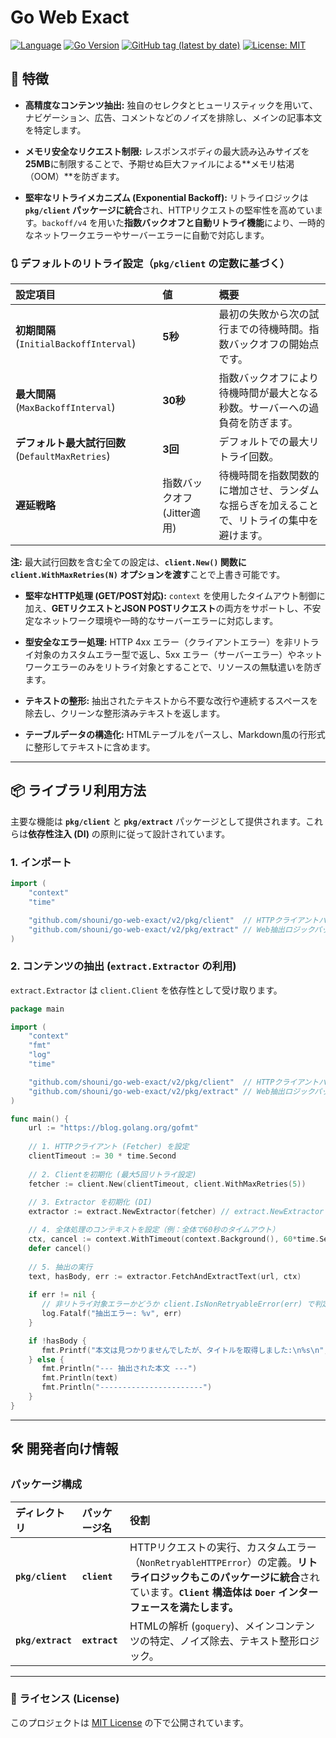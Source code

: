 # Go Web Exact

[![Language](https://img.shields.io/badge/Language-Go-blue)](https://golang.org/)
[![Go Version](https://img.shields.io/github/go-mod/go-version/shouni/go-web-exact)](https://golang.org/)
[![GitHub tag (latest by date)](https://img.shields.io/github/v/tag/shouni/go-web-exact)](https://github.com/shouni/go-web-exact/tags)
[![License: MIT](https://img.shields.io/badge/License-MIT-yellow.svg)](https://opensource.org/licenses/MIT)

## 🚀 特徴

* **高精度なコンテンツ抽出:** 独自のセレクタとヒューリスティックを用いて、ナビゲーション、広告、コメントなどのノイズを排除し、メインの記事本文を特定します。

* **メモリ安全なリクエスト制限:** レスポンスボディの最大読み込みサイズを**25MB**に制限することで、予期せぬ巨大ファイルによる**メモリ枯渇（OOM）**を防ぎます。

* **堅牢なリトライメカニズム (Exponential Backoff):**
  リトライロジックは **`pkg/client` パッケージに統合**され、HTTPリクエストの堅牢性を高めています。`backoff/v4` を用いた**指数バックオフと自動リトライ機能**により、一時的なネットワークエラーやサーバーエラーに自動で対応します。

### 🔃 デフォルトのリトライ設定（`pkg/client` の定数に基づく）

| 設定項目 | 値 | 概要 |
| :--- | :--- |:---|
| **初期間隔** (`InitialBackoffInterval`) | **5秒** | 最初の失敗から次の試行までの待機時間。指数バックオフの開始点です。 |
| **最大間隔** (`MaxBackoffInterval`) | **30秒** | 指数バックオフにより待機時間が最大となる秒数。サーバーへの過負荷を防ぎます。 |
| **デフォルト最大試行回数** (`DefaultMaxRetries`) | **3回** | デフォルトでの最大リトライ回数。 |
| **遅延戦略** | 指数バックオフ (Jitter適用) | 待機時間を指数関数的に増加させ、ランダムな揺らぎを加えることで、リトライの集中を避けます。 |

  **注:** 最大試行回数を含む全ての設定は、**`client.New()` 関数に `client.WithMaxRetries(N)` オプションを渡す**ことで上書き可能です。

* **堅牢なHTTP処理 (GET/POST対応):** `context` を使用したタイムアウト制御に加え、**GETリクエストとJSON POSTリクエスト**の両方をサポートし、不安定なネットワーク環境や一時的なサーバーエラーに対応します。

* **型安全なエラー処理:** HTTP 4xx エラー（クライアントエラー）を非リトライ対象のカスタムエラー型で返し、5xx エラー（サーバーエラー）やネットワークエラーのみをリトライ対象とすることで、リソースの無駄遣いを防ぎます。

* **テキストの整形:** 抽出されたテキストから不要な改行や連続するスペースを除去し、クリーンな整形済みテキストを返します。

* **テーブルデータの構造化:** HTMLテーブルをパースし、Markdown風の行形式に整形してテキストに含めます。

-----

## 📦 ライブラリ利用方法

主要な機能は **`pkg/client`** と **`pkg/extract`** パッケージとして提供されます。これらは**依存性注入 (DI)** の原則に従って設計されています。

### 1\. インポート

```go
import (
    "context"
    "time"

    "github.com/shouni/go-web-exact/v2/pkg/client"  // HTTPクライアントパッケージ
    "github.com/shouni/go-web-exact/v2/pkg/extract" // Web抽出ロジックパッケージ
)
````

### 2\. コンテンツの抽出 (`extract.Extractor` の利用)

`extract.Extractor` は `client.Client` を依存性として受け取ります。

```go
package main

import (
    "context"
    "fmt"
    "log"
    "time"

    "github.com/shouni/go-web-exact/v2/pkg/client"  // HTTPクライアントパッケージ
	"github.com/shouni/go-web-exact/v2/pkg/extract" // Web抽出ロジックパッケージ
)

func main() {
    url := "https://blog.golang.org/gofmt"
    
    // 1. HTTPクライアント (Fetcher) を設定
    clientTimeout := 30 * time.Second 
    
    // 2. Clientを初期化 (最大5回リトライ設定)
    fetcher := client.New(clientTimeout, client.WithMaxRetries(5)) 
    
    // 3. Extractor を初期化 (DI)
    extractor := extract.NewExtractor(fetcher) // extract.NewExtractor に変更

    // 4. 全体処理のコンテキストを設定（例：全体で60秒のタイムアウト）
    ctx, cancel := context.WithTimeout(context.Background(), 60*time.Second)
    defer cancel()
    
    // 5. 抽出の実行
    text, hasBody, err := extractor.FetchAndExtractText(url, ctx)
    
    if err != nil {
       // 非リトライ対象エラーかどうか client.IsNonRetryableError(err) で判定可能
       log.Fatalf("抽出エラー: %v", err)
    }

    if !hasBody {
       fmt.Printf("本文は見つかりませんでしたが、タイトルを取得しました:\n%s\n", text)
    } else {
       fmt.Println("--- 抽出された本文 ---")
       fmt.Println(text)
       fmt.Println("-----------------------")
    }
}
```

-----

## 🛠️ 開発者向け情報

### パッケージ構成

| ディレクトリ | パッケージ名 | 役割 |
| :--- | :--- | :--- |
| **`pkg/client`** | **`client`** | HTTPリクエストの実行、カスタムエラー（`NonRetryableHTTPError`）の定義。**リトライロジックもこのパッケージに統合**されています。**`Client` 構造体は `Doer` インターフェースを満たします。** |
| **`pkg/extract`** | **`extract`** | HTMLの解析 (`goquery`)、メインコンテンツの特定、ノイズ除去、テキスト整形ロジック。 |

-----

### 📜 ライセンス (License)

このプロジェクトは [MIT License](https://opensource.org/licenses/MIT) の下で公開されています。

